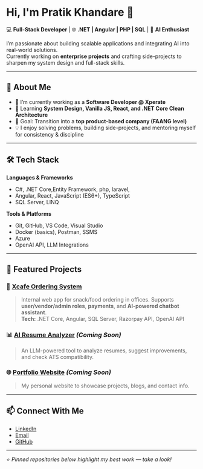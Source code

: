 # Hi, I'm Pratik Khandare 👋  

💻 **Full-Stack Developer** | 🌐 **.NET | Angular | PHP | SQL** | 🤖 **AI Enthusiast**  

I’m passionate about building scalable applications and integrating AI into real-world solutions.  
Currently working on **enterprise projects** and crafting side-projects to sharpen my system design and full-stack skills.  

---

## 🚀 About Me
- 🔭 I’m currently working as a **Software Developer @ Xperate**
- 🌱 Learning **System Design, Vanilla JS, React, and .NET Core Clean Architecture**
- 🎯 Goal: Transition into a **top product-based company (FAANG level)**  
- 💡 I enjoy solving problems, building side-projects, and mentoring myself for consistency & discipline  

---

## 🛠 Tech Stack
**Languages & Frameworks**  
- C#, .NET Core,Entity Framework, php, laravel, 
- Angular, React, JavaScript (ES6+), TypeScript  
- SQL Server, LINQ  

**Tools & Platforms**  
- Git, GitHub, VS Code, Visual Studio  
- Docker (basics), Postman, SSMS
- Azure
- OpenAI API, LLM Integrations  

---

## 📌 Featured Projects
### 🍴 [Xcafe Ordering System](https://github.com/Pratikkhandare9569/xcafe-ordering-system)  
> Internal web app for snack/food ordering in offices. Supports **user/vendor/admin roles**, **payments**, and **AI-powered chatbot assistant**.  
**Tech:** .NET Core, Angular, SQL Server, Razorpay API, OpenAI API  

### 📊 [AI Resume Analyzer](#) *(Coming Soon)*  
> An LLM-powered tool to analyze resumes, suggest improvements, and check ATS compatibility.  

### 🌐 [Portfolio Website](#) *(Coming Soon)*  
> My personal website to showcase projects, blogs, and contact info.  

---

## 📫 Connect With Me
- [LinkedIn](https://linkedin.com/in/your-link)  
- [Email](mailto:yourmail@gmail.com)  
- [GitHub](https://github.com/Pratikkhandare9569)  

---

⭐️ *Pinned repositories below highlight my best work — take a look!*  
